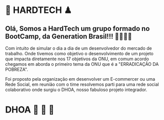 # 🥇 HARDTECH ♟

## Olá, Somos a HardTech um grupo formado no BootCamp, da Generation Brasil!!! 🚀🚀🚀🚀

Com intuito de simular o dia a dia de um desenvolvedor do mercado de trabalho. Onde tivemos como objetivo o desenvolvimento de um projeto que impacta diretamente nos 17 objetivos da ONU, em comum acordo chegamos em aborda o primeiro tema da ONU que é a "ERRADICAÇÃO DA POBREZA". 

Foi proposto pela organização em desenvolver um E-commercer ou uma Rede Social, em reunião com o time resolvemos parti para uma rede social colaborativo onde surgiu o DHOA, nosso fabuloso projeto integrador. 

# DHOA 🥘 🍜 🍛


